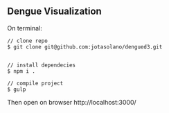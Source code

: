 ## Dengue Visualization 

On terminal:

```
// clone repo
$ git clone git@github.com:jotasolano/dengued3.git


// install dependecies
$ npm i .

// compile project
$ gulp

```

Then open on browser http://localhost:3000/
